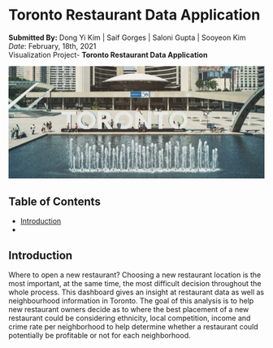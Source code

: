 # Toronto Restaurant Data Application

**Submitted By:** Dong Yi Kim | Saif Gorges | Saloni Gupta | Sooyeon Kim </br>
_Date_: February, 18th, 2021\
Visualization Project- **Toronto Restaurant Data Application** <br/>

![Toronto readme](./Toronto-Analysis-Heroku/static/css/Images/toronto_readme.jpg)

## Table of Contents
  * [Introduction](#introduction)
  *

## <a name="introduction"></a>Introduction
Where to open a new restaurant? Choosing a new restaurant location is the most important, at the same time, the most difficult decision throughout the whole process. This dashboard gives an insight at restaurant data as well as neighbourhood information in Toronto. The goal of this analysis is to help new restaurant owners decide as to where the best placement of a new restaurant could be considering ethnicity, local competition, income and crime rate per neighborhood to help determine whether a restaurant could potentially be profitable or not for each neighborhood.

